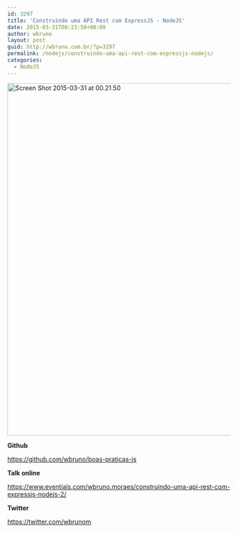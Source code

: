 ```yaml
---
id: 3297
title: 'Construindo uma API Rest com ExpressJS - NodeJS'
date: 2015-03-31T00:23:58+00:00
author: wbruno
layout: post
guid: http://wbruno.com.br/?p=3297
permalink: /nodejs/construindo-uma-api-rest-com-expressjs-nodejs/
categories:
  - NodeJS
---
```

<img src="/wp-content/uploads/2015/03/Screen-Shot-2015-03-31-at-00.21.50.png" alt="Screen Shot 2015-03-31 at 00.21.50" width="1894" height="794" class="aligncenter size-full wp-image-3300" />

**Github**

<https://github.com/wbruno/boas-praticas-js>

**Talk online**

<https://www.eventials.com/wbruno.moraes/construindo-uma-api-rest-com-expressjs-nodejs-2/>

**Twitter**

<https://twitter.com/wbrunom>
